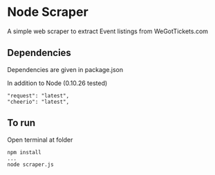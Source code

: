 Node Scraper
===
A simple web scraper to extract Event listings from WeGotTickets.com

Dependencies
---
Dependencies are given in package.json

In addition to Node (0.10.26 tested)

    "request": "latest",
    "cheerio": "latest",

To run
---
Open terminal at folder

    npm install
    ...
    node scraper.js



